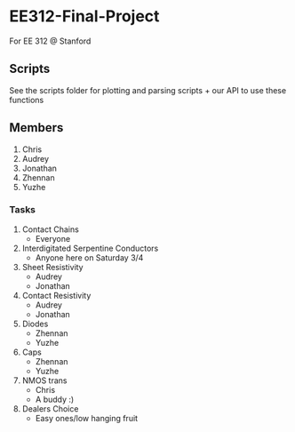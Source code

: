 # EE312-Final-Project
For EE 312 @ Stanford

## Scripts
See the scripts folder for plotting and parsing scripts + our API to use these functions


## Members
1. Chris
2. Audrey
3. Jonathan
4. Zhennan
5. Yuzhe


### Tasks
1. Contact Chains 
   - Everyone
2. Interdigitated Serpentine Conductors
   - Anyone here on Saturday 3/4
3. Sheet Resistivity
   - Audrey
   - Jonathan
4. Contact Resistivity
   - Audrey 
   - Jonathan
5. Diodes
   - Zhennan
   - Yuzhe
6. Caps
   - Zhennan
   - Yuzhe
7. NMOS trans
   - Chris
   - A buddy :)
8. Dealers Choice
   - Easy ones/low hanging fruit
